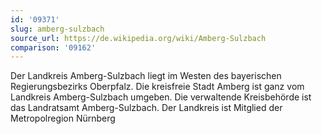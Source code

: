 ```yaml
---
id: '09371'
slug: amberg-sulzbach
source_url: https://de.wikipedia.org/wiki/Amberg-Sulzbach
comparison: '09162'
---
```


Der Landkreis Amberg-Sulzbach liegt im Westen des bayerischen Regierungsbezirks Oberpfalz. Die kreisfreie Stadt Amberg ist ganz vom Landkreis Amberg-Sulzbach umgeben. Die verwaltende Kreisbehörde ist das Landratsamt Amberg-Sulzbach. Der Landkreis ist Mitglied der Metropolregion Nürnberg
